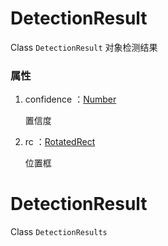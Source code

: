# DetectionResult

Class `DetectionResult` 对象检测结果

### 属性

1. confidence ：[Number](../types/Number.md)

    置信度

2. rc ：[RotatedRect](../types/RotatedRect.md)

    位置框

# DetectionResult

Class `DetectionResults`
